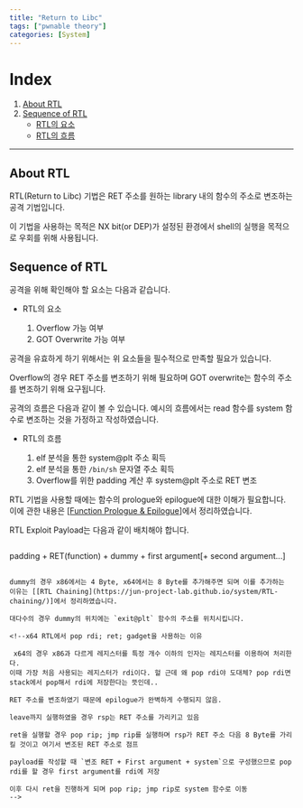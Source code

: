 ```yaml
---
title: "Return to Libc"
tags: ["pwnable theory"]
categories: [System]
---
```


# Index

1. [About RTL](#about-rtl)
2. [Sequence of RTL](#sequence-of-rtl)
	- [RTL의 요소](#rtl의-요소)
	- [RTL의 흐름](#rtl의-흐름)

* * *

## About RTL

RTL(Return to Libc) 기법은 RET 주소를 원하는 library 내의 함수의 주소로 변조하는 공격 기법입니다.

이 기법을 사용하는 목적은 NX bit(or DEP)가 설정된 환경에서 shell의 실행을 목적으로 우회를 위해 사용됩니다.

## Sequence of RTL

공격을 위해 확인해야 할 요소는 다음과 같습니다.

- RTL의 요소

	1. Overflow 가능 여부
	2. GOT Overwrite 가능 여부

공격을 유효하게 하기 위해서는 위 요소들을 필수적으로 만족할 필요가 있습니다.

Overflow의 경우 RET 주소를 변조하기 위해 필요하며 GOT overwrite는 함수의 주소를 변조하기 위해 요구됩니다.

공격의 흐름은 다음과 같이 볼 수 있습니다. 예시의 흐름에서는 read 함수를 system 함수로 변조하는 것을 가정하고 작성하였습니다.

- RTL의 흐름

	1. elf 분석을 통한 system@plt 주소 획득
	2. elf 분석을 통한 `/bin/sh` 문자열 주소 획득
	3. Overflow를 위한 padding 계산 후 system@plt 주소로 RET 변조

RTL 기법을 사용할 때에는 함수의 prologue와 epilogue에 대한 이해가 필요합니다. 이에 관한 내용은 [[Function Prologue & Epilogue](https://jun-project-lab.github.io/system/Function-Calling/)]에서 정리하였습니다.

RTL Exploit Payload는 다음과 같이 배치해야 합니다.

> ```
padding + RET(function) + dummy + first argument[+ second argument...]
```

dummy의 경우 x86에서는 4 Byte, x64에서는 8 Byte를 추가해주면 되며 이를 추가하는 이유는 [[RTL Chaining](https://jun-project-lab.github.io/system/RTL-chaining/)]에서 정리하였습니다.

대다수의 경우 dummy의 위치에는 `exit@plt` 함수의 주소를 위치시킵니다.

<!--x64 RTL에서 pop rdi; ret; gadget을 사용하는 이유

 x64의 경우 x86과 다르게 레지스터를 특정 개수 이하의 인자는 레지스터를 이용하여 처리한다.
이때 가장 처음 사용되는 레지스터가 rdi이다. 헐 근데 왜 pop rdi야 도대체? pop rdi면 stack에서 pop해서 rdi에 저장한다는 뜻인데..

RET 주소를 변조하였기 때문에 epilogue가 완벽하게 수행되지 않음.

leave까지 실행하였을 경우 rsp는 RET 주소를 가리키고 있음

ret을 실행할 경우 pop rip; jmp rip를 실행하며 rsp가 RET 주소 다음 8 Byte를 가리킬 것이고 여기서 변조된 RET 주소로 점프

payload를 작성할 때 `변조 RET + First argument + system`으로 구성했으므로 pop rdi를 할 경우 first argument를 rdi에 저장

이후 다시 ret을 진행하게 되며 pop rip; jmp rip로 system 함수로 이동
-->
